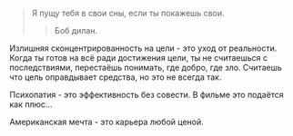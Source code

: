 >Я пущу тебя в свои сны, если ты покажешь свои.
> > Боб дилан.

Излишняя сконцентрированность на цели - это уход от реальности. Когда ты готов на всё ради достижения цели, ты не считаешься с последствиями, перестаёшь понимать, где добро, где зло. Считаешь что цель оправдывает средства, но это не всегда так.

Психопатия - это эффективность без совести. В фильме это подаётся как плюс...

 Американская мечта - это карьера любой ценой.